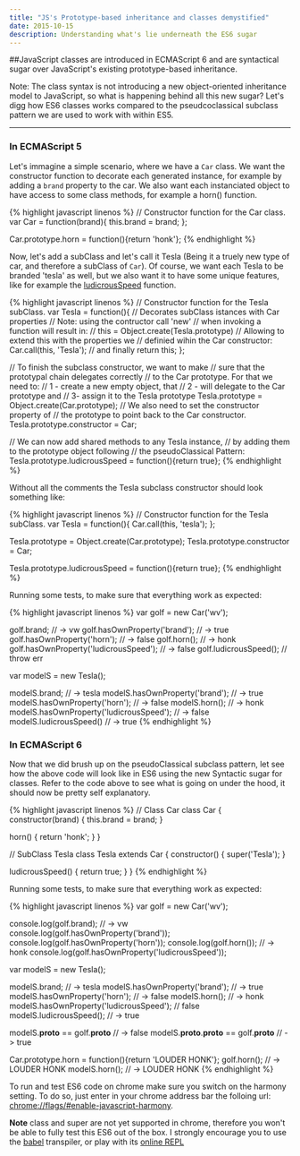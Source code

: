 ```yaml
---
title: "JS's Prototype-based inheritance and classes demystified"
date: 2015-10-15
description: Understanding what's lie underneath the ES6 sugar
---
```


##JavaScript classes are introduced in ECMAScript 6 and are syntactical sugar over JavaScript's existing prototype-based inheritance. 

Note: The class syntax is not introducing a new object-oriented inheritance model to JavaScript, so what is happening behind all this new sugar? Let's digg how ES6 classes works compared to the pseudcoclassical subclass pattern we are used to work with within ES5.

* * *

### In ECMAScript 5

Let's immagine a simple scenario, where we have a `Car` class. We want the constructor function to decorate each generated instance, for example by adding a `brand` property to the car. We also want each instanciated object to have access to some class methods, for example a horn() function.

{% highlight javascript linenos %}
// Constructor function for the Car class.
var Car = function(brand){
  this.brand = brand;
};

Car.prototype.horn = function(){return 'honk'};
{% endhighlight %}

Now, let's add a subClass and let's call it Tesla (Being it a truely new type of car, and therefore a subClass of `Car`). Of course, we want each Tesla to be branded 'tesla' as well, but we also want it to have some unique features, like for example the [ludicrousSpeed](http://www.teslamotors.com/blog/three-dog-day) function.

{% highlight javascript linenos %}
// Constructor function for the Tesla subClass.
var Tesla = function(){
  // Decorates subClass istances with Car properties
  // Note: using the contructor call 'new' 
  // when invoking a function will result in:
  // this = Object.create(Tesla.prototype)
  // Allowing to extend this with the properties we 
  // definied wihin the Car constructor:
  Car.call(this, 'Tesla');
  // and finally return this;
};

// To finish the subclass constructor, we want to make
// sure that the prototypal chain delegates correctly
// to the Car prototype. For that we need to:
// 1 - create a new empty object, that 
// 2 - will delegate to the Car prototype and 
// 3- assign it to the Tesla prototype
Tesla.prototype = Object.create(Car.prototype);
// We also need to set the constructor property of
// the prototype to point back to the Car constructor.
Tesla.prototype.constructor = Car;

// We can now add shared methods to any Tesla instance,
// by adding them to the prototype object following 
// the pseudoClassical Pattern: 
Tesla.prototype.ludicrousSpeed = function(){return true}; 
{% endhighlight %}

Without all the comments the Tesla subclass constructor should look something like:

{% highlight javascript linenos %}
// Constructor function for the Tesla subClass.
var Tesla = function(){
  Car.call(this, 'tesla');
};

Tesla.prototype = Object.create(Car.prototype);
Tesla.prototype.constructor = Car;

Tesla.prototype.ludicrousSpeed = function(){return true}; 
{% endhighlight %}

Running some tests, to make sure that everything work as expected:

{% highlight javascript linenos %}
var golf = new Car('wv');

golf.brand; // -> vw
golf.hasOwnProperty('brand'); // -> true
golf.hasOwnProperty('horn'); // -> false
golf.horn(); // -> honk
golf.hasOwnProperty('ludicrousSpeed'); // -> false
golf.ludicrousSpeed(); // throw err 


var modelS = new Tesla();

modelS.brand; // -> tesla
modelS.hasOwnProperty('brand'); // -> true
modelS.hasOwnProperty('horn'); // -> false
modelS.horn(); // -> honk
modelS.hasOwnProperty('ludicrousSpeed'); // -> false
modelS.ludicrousSpeed() // -> true
{% endhighlight %}

### In ECMAScript 6

Now that we did brush up on the pseudoClassical subclass pattern, let see how the above code will look like in ES6 using the new Syntactic sugar for classes. Refer to the code above to see what is going on under the hood, it should now be pretty self explanatory.

{% highlight javascript linenos %}
// Class Car
class Car {
  constructor(brand) {
    this.brand = brand;
  }

  horn() {
    return 'honk';
  }
}

// SubClass Tesla
class Tesla extends Car {
  constructor() {
    super('Tesla');
  }

  ludicrousSpeed() {
    return true;
  }
}
{% endhighlight %}

Running some tests, to make sure that everything work as expected:

{% highlight javascript linenos %}
var golf = new Car('wv');

console.log(golf.brand); // -> vw
console.log(golf.hasOwnProperty('brand'));
console.log(golf.hasOwnProperty('horn'));
console.log(golf.horn()); // -> honk
console.log(golf.hasOwnProperty('ludicrousSpeed'));


var modelS = new Tesla();

modelS.brand; // -> tesla
modelS.hasOwnProperty('brand'); // -> true
modelS.hasOwnProperty('horn'); // -> false
modelS.horn(); // -> honk
modelS.hasOwnProperty('ludicrousSpeed'); // false
modelS.ludicrousSpeed(); // -> true

modelS.__proto__ == golf.__proto__ // -> false
modelS.__proto__.__proto__ == golf.__proto__ // -> true

Car.prototype.horn = function(){return 'LOUDER HONK'};
golf.horn(); // -> LOUDER HONK
modelS.horn(); // -> LOUDER HONK
{% endhighlight %}

To run and test ES6 code on chrome make sure you switch on the harmony setting. To do so, just enter in your chrome address bar the folloing url: [chrome://flags/#enable-javascript-harmony](chrome://flags/#enable-javascript-harmony).

**Note** class and super are not yet supported in chrome, therefore you won't be able to fully test this ES6 out of the box. I strongly encourage you to use the [babel](http://babeljs.io) transpiler, or play with its [online REPL](https://babeljs.io/repl/)


